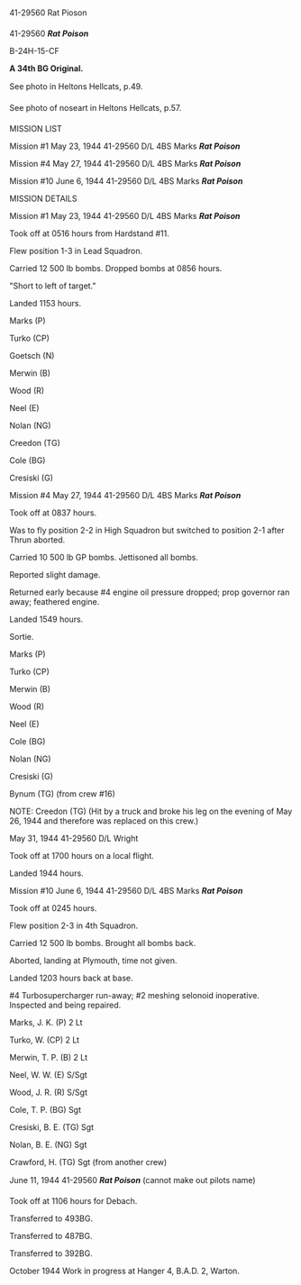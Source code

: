 





41-29560 Rat Pioson






 




41-29560 ***Rat Poison***

B-24H-15-CF

**A 34th BG Original.**

See photo in Heltons Hellcats, p.49.

See photo of noseart in Heltons Hellcats, p.57.

MISSION LIST

Mission #1 May 23, 1944 41-29560 D/L 4BS Marks ***Rat
Poison***

Mission #4 May 27, 1944 41-29560 D/L 4BS Marks ***Rat
Poison***

Mission #10 June 6, 1944 41-29560 D/L 4BS Marks ***Rat
Poison***

MISSION DETAILS  

  


Mission #1 May 23, 1944 41-29560 D/L 4BS Marks ***Rat
Poison***

Took off at 0516 hours from Hardstand #11.

Flew position 1-3 in Lead Squadron.

Carried 12 500 lb bombs. Dropped bombs at 0856 hours.

"Short to left of target."

Landed 1153 hours.

Marks (P)

Turko (CP)

Goetsch (N)

Merwin (B)

Wood (R)

Neel (E)

Nolan (NG)

Creedon (TG)

Cole (BG)

Cresiski (G)

Mission #4 May 27, 1944 41-29560 D/L 4BS Marks ***Rat
Poison***

Took off at 0837 hours.

Was to fly position 2-2 in High Squadron but switched to
position 2-1 after Thrun aborted.

Carried 10 500 lb GP bombs. Jettisoned all bombs.

Reported slight damage.

Returned early because #4 engine oil pressure dropped; prop
governor ran away; feathered engine.

Landed 1549 hours.

Sortie.

Marks (P)

Turko (CP)

Merwin (B)

Wood (R)

Neel (E)

Cole (BG)

Nolan (NG)

Cresiski (G)

Bynum (TG) (from crew #16)

NOTE: Creedon (TG) (Hit by a truck and broke his leg on the
evening of May 26, 1944 and therefore was replaced on this crew.)


May 31, 1944 41-29560 D/L Wright

Took off at 1700 hours on a local flight.

Landed 1944 hours.

Mission #10 June 6, 1944 41-29560 D/L 4BS Marks ***Rat
Poison***

Took off at 0245 hours.

Flew position 2-3 in 4th Squadron.

Carried 12 500 lb bombs. Brought all bombs back.

Aborted, landing at Plymouth, time not given.

Landed 1203 hours back at base.

#4 Turbosupercharger run-away; #2 meshing selonoid
inoperative. Inspected and being repaired.

Marks, J. K. (P) 2
Lt

Turko, W. (CP) 2
Lt

Merwin, T. P. (B) 2
Lt

Neel, W. W. (E) S/Sgt

Wood, J. R. (R) S/Sgt

Cole, T. P. (BG) Sgt

Cresiski, B. E. (TG) Sgt

Nolan, B. E. (NG) Sgt

Crawford, H. (TG)  Sgt (from another crew)


June 11, 1944 41-29560 ***Rat Poison*** (cannot make out pilots
name)

Took off at 1106 hours for Debach.

Transferred to 493BG.

Transferred to 487BG.

Transferred to 392BG.

October 1944 Work in progress at Hanger 4, B.A.D. 2, Warton.




